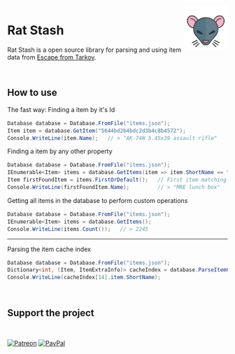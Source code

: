 <img src="media/RatLogo.png" height=100 align=right>

# Rat Stash

Rat Stash is a open source library for parsing and using item data from [Escape from Tarkov][escape-from-tarkov].

<br/>

## How to use

The fast way: Finding a item by it's Id
```csharp
Database database = Database.FromFile("items.json");
Item item = database.GetItem("5644bd2b4bdc2d3b4c8b4572");
Console.WriteLine(item.Name);   // > "AK-74N 5.45x39 assault rifle"
```

Finding a item by any other property
```csharp
Database database = Database.FromFile("items.json");
IEnumerable<Item> items = database.GetItems(item => item.ShortName == "MRE");
Item firstFoundItem = items.FirstOrDefault();   // First item matching our query
Console.WriteLine(firstFoundItem.Name);         // > "MRE lunch box"
```

Getting all items in the database to perform custom operations
```csharp
Database database = Database.FromFile("items.json");
IEnumerable<Item> items = database.GetItems();
Console.WriteLine(items.Count());   // > 2245
```

---

Parsing the item cache index
```csharp
Database database = Database.FromFile("items.json");
Dictionary<int, (Item, ItemExtraInfo)> cacheIndex = database.ParseItemCacheHashIndex("index.json");
Console.WriteLine(cacheIndex[14].item.ShortName);
```

<br/>

## Support the project

<br/>

[![Patreon](https://img.shields.io/badge/dynamic/json?color=%23e85b46&label=Patreon&query=data.attributes.patron_count&suffix=%20patrons&url=https%3A%2F%2Fwww.patreon.com%2Fapi%2Fcampaigns%2F4117180&style=for-the-badge&logo=patreon)](https://patreon.com/RatScanner)
[![PayPal](https://img.shields.io/static/v1?&label=PayPal&message=Donate&color=0079C1&style=for-the-badge&logo=paypal)](https://paypal.me/mscheve)

[escape-from-tarkov]: https://www.escapefromtarkov.com/
[discord]: https://discord.com/invite/aHZf7aP
